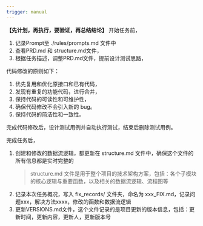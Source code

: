 ```yaml
---
trigger: manual
---
```

**【先计划，再执行，要验证，再总结结论】**
开始任务前，
1. 记录Prompt至 ./rules/prompts.md 文件中
2. 查看PRD.md 和 structure.md文件，
3. 根据任务描述，调整PRD.md文件，提前设计测试思路，

代码修改的原则如下：
1. 优先复用和优化原接口和已有代码，
2. 发现有重复的功能代码，进行合并，
3. 保持代码的可读性和可维护性，
4. 确保代码修改不会引入新的 bug。
5. 保持代码的简洁性和一致性。

完成代码修改后，设计测试用例并自动执行测试，结束后删除测试用例。

完成任务后，
1. 创建和修改的数据流逻辑，都更新在 structure.md 文件中，确保这个文件的所有信息都是实时完整的
   > structure.md 文件是用于整个项目的技术架构方案，包括：各个子模块的核心逻辑与重要函数，以及相关的数据流逻辑、流程图等
2. 记录本次任务概况，写入 fix_records/ 文件夹，命名为 xxx_FIX.md，记录问题xxx，解决方法xxxx，修改的函数和数据流逻辑
3. 更新VERSIONS.md文件，这个文件记录的是项目更新的版本信息，包括：更新时间，更新内容，更新人，更新版本号
